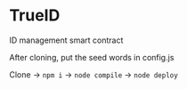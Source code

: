 #   TrueID 

ID management smart contract

After cloning, put the seed words in config.js

Clone -> `npm i` -> `node compile` -> `node deploy`
